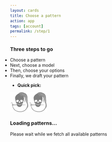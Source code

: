 ```yaml
---
layout: cards
title: Choose a pattern
action: app
tags: [account]
permalink: /step/1
---
```

<div class="container">
<div class="row">
<div class="col-sm-10 offset-sm-1 col-md-8 offset-md-2 text-center">
<h3>Three steps to go</h3>
<ul style="margin: auto; display:inline-block; text-align: left; padding-left: 0;" class="todo mt-2 mb-3">
<li class="ongoing">Choose a pattern</li>
<li>Next, choose a model</li>
<li>Then, choose your options</li>
<li>Finally, we draft your pattern</li>
</ul>
<div class="progress mb-5" style="max-width: 250px; margin:auto;">
  <div class="progress-bar" role="progressbar" aria-valuenow="0" aria-valuemin="0" aria-valuemax="100"></div>
</div>
</div>
</div>

<div id="picklist">
<ul id="quick-picks" class="mb-3 filter"><li><b>Quick pick:</b></li></ul>
<div class="card hover-shadow mb-3 pattern-card" id="pattern-card">
    <div class="linedrawing"><img src="/img/logo/spinner.svg"></div>
    <div class="info">
        <div class="card-block">
            <h3 class="card-title mb-1">Loading patterns...</h3>
            <p class="card-text mb-1">Please wait while we fetch all available patterns</p>
            <p class="card-tags mb-1"></p>
        </div>
    </div>
</div>
</div>

<div class="row">
<div class="col-sm-10 offset-sm-1 col-md-8 offset-md-2" markdown="1">

</div>
</div>
</div>
